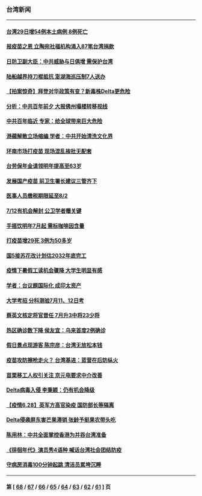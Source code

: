 ### 台湾新闻
---
#### [台湾29日增54例本土病例 8例死亡](../../pages/ncid1349361/n13055068.md) 
#### [报疫苗之恩 立陶宛社福机构涌入87笔台湾捐款](../../pages/ncid1349361/n13054990.md) 
#### [日防卫副大臣：中共威胁与日俱增 需保护台湾](../../pages/ncid1349361/n13054527.md) 
#### [陆船越界持刀棍抵抗 澎湖海巡压制7人送办](../../pages/ncid1349361/n13053697.md) 
#### [【拍案惊奇】拜登对华政策有变？新毒株Delta更危险](../../pages/ncid1349361/n13053068.md) 
#### [分析：中共百年前夕 大报佛州塌楼转移视线](../../pages/ncid1349361/n13053778.md) 
#### [中共百年临近 专家：给全球带来巨大危险](../../pages/ncid1349361/n13053663.md) 
#### [港蘋解散立场缩编 学者：中共开始清洗文化界](../../pages/ncid1349361/n13053335.md) 
#### [环南市场打疫苗 现场混乱挨批无配套](../../pages/ncid1349361/n13053208.md) 
#### [台劳保年金请领明年提高至63岁](../../pages/ncid1349361/n13053333.md) 
#### [发展国产疫苗 前卫生署长建议三管齐下](../../pages/ncid1349361/n13053195.md) 
#### [医事人员缴税期限延至8/2](../../pages/ncid1349361/n13053193.md) 
#### [7/12有机会解封 公卫学者曝关键](../../pages/ncid1349361/n13053191.md) 
#### [手摇饮明年7月起 需标咖啡因含量](../../pages/ncid1349361/n13053188.md) 
#### [打疫苗增29死 3例为50多岁](../../pages/ncid1349361/n13053340.md) 
#### [国5接苏花改计划估2032年底完工](../../pages/ncid1349361/n13053343.md) 
#### [疫情下暑假工读机会骤降 大学生明显有感](../../pages/ncid1349361/n13053348.md) 
#### [学者：台议题国际化 成印太资产](../../pages/ncid1349361/n13053351.md) 
#### [大学考招 分科测验7月11、12日考](../../pages/ncid1349361/n13053353.md) 
#### [蔡英文核定将官晋任 7月升3中将23少将](../../pages/ncid1349361/n13053355.md) 
#### [热区确诊数下降 侯友宜：乌来首度2例确诊](../../pages/ncid1349361/n13053264.md) 
#### [假日景点现游客 陈宗彦：台湾无放松本钱](../../pages/ncid1349361/n13053214.md) 
#### [疫苗攻防擦枪走火？ 台湾基进：蓝营在后防纵火](../../pages/ncid1349361/n13053210.md) 
#### [苗栗移工人权引关注 京元电要求中介改善](../../pages/ncid1349361/n13053219.md) 
#### [Delta病毒入侵 李秉颖：仍有机会降级](../../pages/ncid1349361/n13053173.md) 
#### [【疫情6.28】英军方高官染疫 国防部长等隔离](../../pages/ncid1349361/n13052662.md) 
#### [Delta侵袭屏东害芒果滞销 张龄予挺果农带头吃](../../pages/ncid1349361/n13052486.md) 
#### [陈用林：中共全面掌控香港为并吞台湾准备](../../pages/ncid1349361/n13052566.md) 
#### [《徘徊年代》演员秀4语种 喊话台湾社会团结防疫](../../pages/ncid1349361/n13052618.md) 
#### [守病房消毒100分钟起跳 清洁员累垮沉睡](../../pages/ncid1349361/n13051854.md) 

---
#### 第 [ [68](./68.md) / [67](./67.md) / [66](./66.md) / [65](./65.md) / [64](./64.md) / [63](./63.md) / [62](./62.md) / [61](./61.md) ] 页
